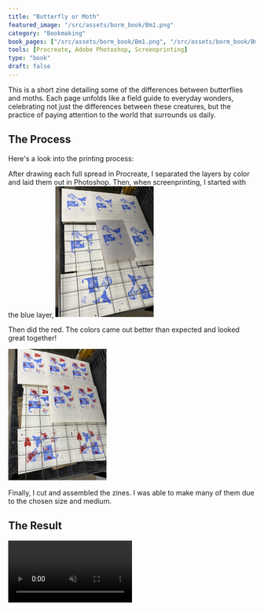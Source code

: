 ```yaml
---
title: "Butterfly or Moth"
featured_image: "/src/assets/borm_book/Bm1.png"
category: "Bookmaking"
book_pages: ["/src/assets/borm_book/Bm1.png", "/src/assets/borm_book/Bm2.png", "/src/assets/borm_book/Bm3.png", "/src/assets/borm_book/Bm4.png", "/src/assets/borm_book/Bm5.png", "/src/assets/borm_book/Bm6.png", "/src/assets/borm_book/Bm7.png", "/src/assets/borm_book/Bm1.png"]
tools: [Procreate, Adobe Photoshop, Screenprinting]
type: "book"
draft: false
---
```


This is a short zine detailing some of the differences between butterflies and moths. Each page unfolds like a field guide to everyday wonders, celebrating not just the differences between these creatures, but the practice of paying attention to the world that surrounds us daily.

## The Process

Here's a look into the printing process:

After drawing each full spread in Procreate, I separated the layers by color and laid them out in Photoshop. Then, when screenprinting, I started with the blue layer,
<img src="/src/assets/borm_book/Bm8-p.JPG" alt="isolated" width="200"/>

Then did the red. The colors came out better than expected and looked great together!

<img src="/src/assets/borm_book/Bm9-p.JPG" alt="isolated" width="200"/>

Finally, I cut and assembled the zines. I was able to make many of them due to the chosen size and medium.



## The Result

<video controls width="50%" muted>
  <source src="/src/assets/borm_book/Bm10-p.MOV" type="video/mp4">
  Your browser does not support the video tag.
</video>